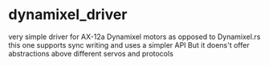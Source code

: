 # dynamixel_driver

very simple driver for AX-12a Dynamixel motors
as opposed to Dynamixel.rs this one supports sync writing and uses a simpler API
But it doens't offer abstractions above different servos and protocols

